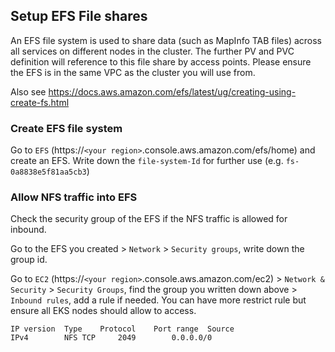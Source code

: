 ## Setup EFS File shares

An EFS file system is used to share data (such as MapInfo TAB files) across all services on different nodes in the cluster. The further PV and PVC definition will reference to this file share by access points. Please ensure the EFS is in the same VPC as the cluster you will use from.

Also see https://docs.aws.amazon.com/efs/latest/ug/creating-using-create-fs.html

### Create EFS file system

Go to `EFS` (https://`<your region>`.console.aws.amazon.com/efs/home) and create an EFS. Write down the `file-system-Id` for further use (e.g. `fs-0a8838e5f81aa5cb3`)

### Allow NFS traffic into EFS

Check the security group of the EFS if the NFS traffic is allowed for inbound. 

Go to the EFS you created > `Network` > `Security groups`, write down the group id.

Go to `EC2` (https://`<your region>`.console.aws.amazon.com/ec2) > `Network & Security` > `Security Groups`, find the group you written down above > `Inbound rules`, add a rule if needed. You can have more restrict rule but ensure all EKS nodes should allow to access.
```
IP version	Type	Protocol	Port range	Source
IPv4		NFS	TCP		2049		0.0.0.0/0
```
